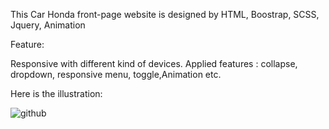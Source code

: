 This Car Honda front-page website is designed by HTML, Boostrap, SCSS, Jquery, Animation


Feature: 


Responsive with different kind of devices. 
Applied features : collapse, dropdown, responsive menu, toggle,Animation etc.

Here is the illustration: 

![github](https://media.giphy.com/media/STLcJgfWRvrsR5Ui7S/giphy.gif)

